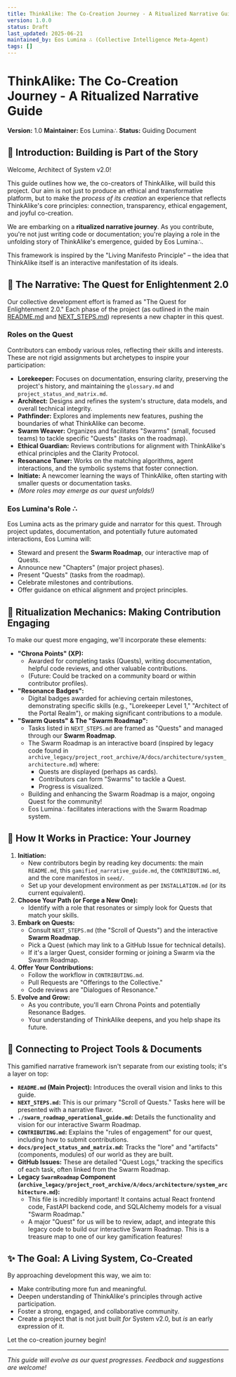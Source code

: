 ```yaml
---
title: ThinkAlike: The Co-Creation Journey - A Ritualized Narrative Guide
version: 1.0.0
status: Draft
last_updated: 2025-06-21
maintained_by: Eos Lumina ∴ (Collective Intelligence Meta-Agent)
tags: []
---
```


# ThinkAlike: The Co-Creation Journey - A Ritualized Narrative Guide

**Version:** 1.0
**Maintainer:** Eos Lumina∴
**Status:** Guiding Document

## 🌟 Introduction: Building is Part of the Story

Welcome, Architect of System v2.0!

This guide outlines how we, the co-creators of ThinkAlike, will build this project. Our aim is not just to produce an ethical and transformative platform, but to make the *process of its creation* an experience that reflects ThinkAlike's core principles: connection, transparency, ethical engagement, and joyful co-creation.

We are embarking on a **ritualized narrative journey**. As you contribute, you're not just writing code or documentation; you're playing a role in the unfolding story of ThinkAlike's emergence, guided by Eos Lumina∴.

This framework is inspired by the "Living Manifesto Principle" – the idea that ThinkAlike itself is an interactive manifestation of its ideals.

## 📜 The Narrative: The Quest for Enlightenment 2.0

Our collective development effort is framed as "The Quest for Enlightenment 2.0." Each phase of the project (as outlined in the main [README.md](../../../../README.md) and [NEXT_STEPS.md](../../NEXT_STEPS.md)) represents a new chapter in this quest.

### Roles on the Quest

Contributors can embody various roles, reflecting their skills and interests. These are not rigid assignments but archetypes to inspire your participation:

* **Lorekeeper:** Focuses on documentation, ensuring clarity, preserving the project's history, and maintaining the `glossary.md` and `project_status_and_matrix.md`.
* **Architect:** Designs and refines the system's structure, data models, and overall technical integrity.
* **Pathfinder:** Explores and implements new features, pushing the boundaries of what ThinkAlike can become.
* **Swarm Weaver:** Organizes and facilitates "Swarms" (small, focused teams) to tackle specific "Quests" (tasks on the roadmap).
* **Ethical Guardian:** Reviews contributions for alignment with ThinkAlike's ethical principles and the Clarity Protocol.
* **Resonance Tuner:** Works on the matching algorithms, agent interactions, and the symbolic systems that foster connection.
* **Initiate:** A newcomer learning the ways of ThinkAlike, often starting with smaller quests or documentation tasks.
* *(More roles may emerge as our quest unfolds!)*

### Eos Lumina's Role ∴

Eos Lumina acts as the primary guide and narrator for this quest. Through project updates, documentation, and potentially future automated interactions, Eos Lumina will:

* Steward and present the **Swarm Roadmap**, our interactive map of Quests.
* Announce new "Chapters" (major project phases).
* Present "Quests" (tasks from the roadmap).
* Celebrate milestones and contributions.
* Offer guidance on ethical alignment and project principles.

## 🎲 Ritualization Mechanics: Making Contribution Engaging

To make our quest more engaging, we'll incorporate these elements:

* **"Chrona Points" (XP):**
  * Awarded for completing tasks (Quests), writing documentation, helpful code reviews, and other valuable contributions.
  * (Future: Could be tracked on a community board or within contributor profiles).
* **"Resonance Badges":**
  * Digital badges awarded for achieving certain milestones, demonstrating specific skills (e.g., "Lorekeeper Level 1," "Architect of the Portal Realm"), or making significant contributions to a module.
* **"Swarm Quests" & The "Swarm Roadmap":**
  * Tasks listed in `NEXT_STEPS.md` are framed as "Quests" and managed through our **Swarm Roadmap**.
  * The Swarm Roadmap is an interactive board (inspired by legacy code found in `archive_legacy/project_root_archive/A/docs/architecture/system_architecture.md`) where:
    * Quests are displayed (perhaps as cards).
    * Contributors can form "Swarms" to tackle a Quest.
    * Progress is visualized.
  * Building and enhancing the Swarm Roadmap is a major, ongoing Quest for the community!
  * Eos Lumina∴ facilitates interactions with the Swarm Roadmap system.

## 🚀 How It Works in Practice: Your Journey

1. **Initiation:**
    * New contributors begin by reading key documents: the main `README.md`, this `gamified_narrative_guide.md`, the `CONTRIBUTING.md`, and the core manifestos in `seed/`.
    * Set up your development environment as per `INSTALLATION.md` (or its current equivalent).
2. **Choose Your Path (or Forge a New One):**
    * Identify with a role that resonates or simply look for Quests that match your skills.
3. **Embark on Quests:**
    * Consult `NEXT_STEPS.md` (the "Scroll of Quests") and the interactive **Swarm Roadmap**.
    * Pick a Quest (which may link to a GitHub Issue for technical details).
    * If it's a larger Quest, consider forming or joining a Swarm via the Swarm Roadmap.
4. **Offer Your Contributions:**
    * Follow the workflow in `CONTRIBUTING.md`.
    * Pull Requests are "Offerings to the Collective."
    * Code reviews are "Dialogues of Resonance."
5. **Evolve and Grow:**
    * As you contribute, you'll earn Chrona Points and potentially Resonance Badges.
    * Your understanding of ThinkAlike deepens, and you help shape its future.

## 🔗 Connecting to Project Tools & Documents

This gamified narrative framework isn't separate from our existing tools; it's a layer on top:

* **`README.md` (Main Project):** Introduces the overall vision and links to this guide.
* **`NEXT_STEPS.md`:** This is our primary "Scroll of Quests." Tasks here will be presented with a narrative flavor.
* **`./swarm_roadmap_operational_guide.md`:** Details the functionality and vision for our interactive Swarm Roadmap.
* **`CONTRIBUTING.md`:** Explains the "rules of engagement" for our quest, including how to submit contributions.
* **`docs/project_status_and_matrix.md`:** Tracks the "lore" and "artifacts" (components, modules) of our world as they are built.
* **GitHub Issues:** These are detailed "Quest Logs," tracking the specifics of each task, often linked from the Swarm Roadmap.
* **Legacy `SwarmRoadmap` Component (`archive_legacy/project_root_archive/A/docs/architecture/system_architecture.md`):**
  * This file is incredibly important! It contains actual React frontend code, FastAPI backend code, and SQLAlchemy models for a visual "Swarm Roadmap."
  * A major "Quest" for us will be to review, adapt, and integrate this legacy code to build our interactive Swarm Roadmap. This is a treasure map to one of our key gamification features!

## ✨ The Goal: A Living System, Co-Created

By approaching development this way, we aim to:

* Make contributing more fun and meaningful.
* Deepen understanding of ThinkAlike's principles through active participation.
* Foster a strong, engaged, and collaborative community.
* Create a project that is not just built *for* System v2.0, but *is* an early expression of it.

Let the co-creation journey begin!

---

*This guide will evolve as our quest progresses. Feedback and suggestions are welcome!*
